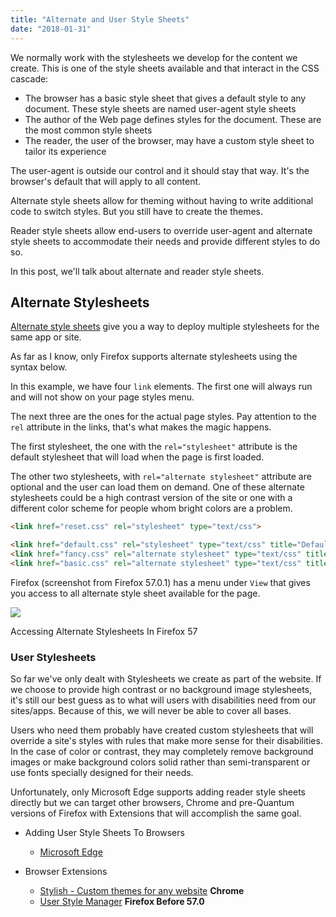 ```yaml
---
title: "Alternate and User Style Sheets"
date: "2018-01-31"
---
```


We normally work with the stylesheets we develop for the content we create. This is one of the style sheets available and that interact in the CSS cascade:

- The browser has a basic style sheet that gives a default style to any document. These style sheets are named user-agent style sheets
- The author of the Web page defines styles for the document. These are the most common style sheets
- The reader, the user of the browser, may have a custom style sheet to tailor its experience

The user-agent is outside our control and it should stay that way. It's the browser's default that will apply to all content.

Alternate style sheets allow for theming without having to write additional code to switch styles. But you still have to create the themes.

Reader style sheets allow end-users to override user-agent and alternate style sheets to accommodate their needs and provide different styles to do so.

In this post, we'll talk about alternate and reader style sheets.

## Alternate Stylesheets

[Alternate style sheets](https://developer.mozilla.org/en-US/docs/Web/CSS/Alternative_style_sheets) give you a way to deploy multiple stylesheets for the same app or site.

As far as I know, only Firefox supports alternate stylesheets using the syntax below.

In this example, we have four `link` elements. The first one will always run and will not show on your page styles menu.

The next three are the ones for the actual page styles. Pay attention to the `rel` attribute in the links, that's what makes the magic happens.

The first stylesheet, the one with the `rel="stylesheet"` attribute is the default stylesheet that will load when the page is first loaded.

The other two stylesheets, with `rel="alternate stylesheet"` attribute are optional and the user can load them on demand. One of these alternate stylesheets could be a high contrast version of the site or one with a different color scheme for people whom bright colors are a problem.

```html
<link href="reset.css" rel="stylesheet" type="text/css">

<link href="default.css" rel="stylesheet" type="text/css" title="Default Style">
<link href="fancy.css" rel="alternate stylesheet" type="text/css" title="Fancy">
<link href="basic.css" rel="alternate stylesheet" type="text/css" title="Basic">
```

Firefox (screenshot from Firefox 57.0.1) has a menu under `View` that gives you access to all alternate style sheet available for the page.

![](https://publishing-project.rivendellweb.net/wp-content/uploads/2017/12/alternate-stylesheets-firefox.png)

Accessing Alternate Stylesheets In Firefox 57

### User Stylesheets

So far we've only dealt with Stylesheets we create as part of the website. If we choose to provide high contrast or no background image stylesheets, it's still our best guess as to what will users with disabilities need from our sites/apps. Because of this, we will never be able to cover all bases.

Users who need them probably have created custom stylesheets that will override a site's styles with rules that make more sense for their disabilities. In the case of color or contrast, they may completely remove background images or make background colors solid rather than semi-transparent or use fonts specially designed for their needs.

Unfortunately, only Microsoft Edge supports adding reader style sheets directly but we can target other browsers, Chrome and pre-Quantum versions of Firefox with Extensions that will accomplish the same goal.

- Adding User Style Sheets To Browsers
    
    - [Microsoft Edge](https://mcmw.abilitynet.org.uk/microsoft-edge-using-your-own-stylesheet/)
- Browser Extensions
    
    - [Stylish - Custom themes for any website](https://chrome.google.com/webstore/detail/stylish-custom-themes-for/fjnbnpbmkenffdnngjfgmeleoegfcffe) **Chrome**
    - [User Style Manager](https://addons.mozilla.org/en-US/firefox/addon/user-style-manager/) **Firefox Before 57.0**
